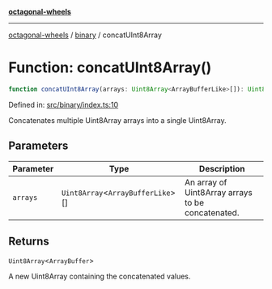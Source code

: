 [**octagonal-wheels**](../../README.md)

***

[octagonal-wheels](../../modules.md) / [binary](../README.md) / concatUInt8Array

# Function: concatUInt8Array()

```ts
function concatUInt8Array(arrays: Uint8Array<ArrayBufferLike>[]): Uint8Array<ArrayBuffer>;
```

Defined in: [src/binary/index.ts:10](https://github.com/vrtmrz/octagonal-wheels/blob/main/src/binary/index.ts#L10)

Concatenates multiple Uint8Array arrays into a single Uint8Array.

## Parameters

| Parameter | Type | Description |
| ------ | ------ | ------ |
| `arrays` | `Uint8Array`\<`ArrayBufferLike`\>[] | An array of Uint8Array arrays to be concatenated. |

## Returns

`Uint8Array`\<`ArrayBuffer`\>

A new Uint8Array containing the concatenated values.
